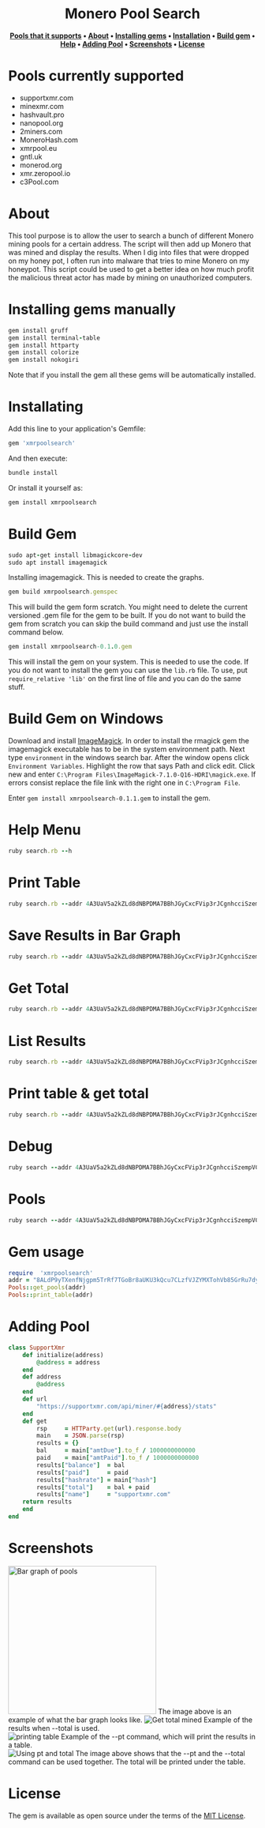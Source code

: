 <h1 align="center">Monero Pool Search</h1>
<div align="center">
  
**[Pools that it supports](https://github.com/Michael-Meade/Monero-Pool-Searcher#pools-currently-supported) • 
[About](https://github.com/Michael-Meade/Monero-Pool-Searcher#about) • 
[Installing gems](https://github.com/Michael-Meade/Monero-Pool-Searcher#installing-gems-manually) • 
[Installation](https://github.com/Michael-Meade/Monero-Pool-Searcher#installating) • 
[Build gem](https://github.com/Michael-Meade/Monero-Pool-Searcher#build-gem) •
[Help](https://github.com/Michael-Meade/Monero-Pool-Searcher#help-menu) •
[Adding Pool](https://github.com/Michael-Meade/Monero-Pool-Searcher#adding-pool) •
[Screenshots](https://github.com/Michael-Meade/Monero-Pool-Searcher#screenshots) •
[License](https://github.com/Michael-Meade/Monero-Pool-Searcher#license)**
</div>



# Pools currently supported
* supportxmr.com
* minexmr.com
* hashvault.pro
* nanopool.org
* 2miners.com
* MoneroHash.com
* xmrpool.eu
* gntl.uk
* monerod.org
* xmr.zeropool.io
* c3Pool.com

# About
This tool purpose is to allow the user to search a bunch of different Monero mining pools for a certain address. The script will then add up Monero that was mined and display the results. When I dig into files that were dropped on my honey pot, I often run into malware that tries to mine Monero on my honeypot. This script could be used to get a better idea on how much profit the malicious threat actor has made by mining on unauthorized computers.


# Installing gems manually
```ruby
gem install gruff
gem install terminal-table
gem install httparty
gem install colorize
gem install nokogiri
```
Note that if you install the gem all these gems will be automatically installed. 

# Installating

Add this line to your application's Gemfile:

```ruby
gem 'xmrpoolsearch'
```

And then execute:

```ruby
bundle install
```
Or install it yourself as:
```ruby
gem install xmrpoolsearch
```

# Build Gem
```ruby
sudo apt-get install libmagickcore-dev
sudo apt install imagemagick
```
Installing imagemagick. This is needed to create the graphs. 

```ruby
gem build xmrpoolsearch.gemspec
```
This will build the gem form scratch. You might need to delete the current versioned .gem file for the gem to be built. If you do not want to build the gem from scratch you can skip the build command and just use the install command below.  
```ruby
gem install xmrpoolsearch-0.1.0.gem
```
This will install the gem on your system. This is needed to use the code. If you do not want to install the gem you can use the `lib.rb` file. To use, put `require_relative 'lib'` on the first line of file and you can do the same stuff. 


# Build Gem on Windows
Download and install <a href='https://imagemagick.org/script/download.php#windows'>ImageMagick<a/>. In order to install the rmagick gem the imagemagick executable has to be in the system environment path. Next type `environment` in the windows search bar. After the window opens click `Environment Variables`. Highlight the row that says Path and click edit. Click new and enter `C:\Program Files\ImageMagick-7.1.0-Q16-HDRI\magick.exe`. If errors consist replace the file link with the right one in `C:\Program File`. 
  
 Enter `gem install xmrpoolsearch-0.1.1.gem` to install the gem.

# Help Menu
```ruby
ruby search.rb --h
```

# Print Table
```ruby
ruby search.rb --addr 4A3UaV5a2kZLd8dNBPDMA7BBhJGyCxcFVip3rJCgnhcciSzempVCwB4AZGf3KNWVeEihAGoF4ZYhhU6bePeEP3eh9ke26P7 --pt
```

# Save Results in Bar Graph
```ruby
ruby search.rb --addr 4A3UaV5a2kZLd8dNBPDMA7BBhJGyCxcFVip3rJCgnhcciSzempVCwB4AZGf3KNWVeEihAGoF4ZYhhU6bePeEP3eh9ke26P7 --gruff
```

# Get Total
```ruby
ruby search.rb --addr 4A3UaV5a2kZLd8dNBPDMA7BBhJGyCxcFVip3rJCgnhcciSzempVCwB4AZGf3KNWVeEihAGoF4ZYhhU6bePeEP3eh9ke26P7 --total
```
# List Results
```ruby
ruby search.rb --addr 4A3UaV5a2kZLd8dNBPDMA7BBhJGyCxcFVip3rJCgnhcciSzempVCwB4AZGf3KNWVeEihAGoF4ZYhhU6bePeEP3eh9ke26P7 --list
```

# Print table & get total
```ruby
ruby search.rb --addr 4A3UaV5a2kZLd8dNBPDMA7BBhJGyCxcFVip3rJCgnhcciSzempVCwB4AZGf3KNWVeEihAGoF4ZYhhU6bePeEP3eh9ke26P7 --pt --total
```

# Debug
```ruby
ruby search --addr 4A3UaV5a2kZLd8dNBPDMA7BBhJGyCxcFVip3rJCgnhcciSzempVCwB4AZGf3KNWVeEihAGoF4ZYhhU6bePeEP3eh9ke26P7 --debug
```

# Pools
```ruby
ruby search --addr 4A3UaV5a2kZLd8dNBPDMA7BBhJGyCxcFVip3rJCgnhcciSzempVCwB4AZGf3KNWVeEihAGoF4ZYhhU6bePeEP3eh9ke26P7 --pools
```
# Gem usage
```ruby
require  'xmrpoolsearch'
addr = "8ALdP9yTXenfNjgpm5TrRf7TGoBr8aUKU3kQcu7CLzfVJZYMXTohVb85GrRu7dy8PsTYrcisdG9LdMTmkuPRdZN7CnFsVWB"
Pools::get_pools(addr)
Pools::print_table(addr)
```

# Adding Pool

```ruby
class SupportXmr
    def initialize(address)
        @address = address
    end
    def address
        @address
    end
    def url
        "https://supportxmr.com/api/miner/#{address}/stats"
    end
    def get
        rsp     = HTTParty.get(url).response.body
        main    = JSON.parse(rsp)
        results = {}
        bal     = main["amtDue"].to_f / 1000000000000
        paid    = main["amtPaid"].to_f / 1000000000000
        results["balance"]  = bal
        results["paid"]     = paid
        results["hashrate"] = main["hash"]
        results["total"]    = bal + paid
        results["name"]     = "supportxmr.com"
    return results
    end
end
```


# Screenshots
<img src="https://user-images.githubusercontent.com/47438130/148231462-4f57d0bd-16f4-41bc-9be8-0eeb46622591.png" alt="Bar graph of pools"  width="300" height="300"/>
The image above is an example of what the bar graph looks like.

<img src="https://user-images.githubusercontent.com/47438130/148247555-fa95c268-c334-495d-9d38-2c7c367d4492.png" alt="Get total mined"/>
Example of the results when --total is used.

<br>
<img src="https://user-images.githubusercontent.com/47438130/148247851-f5886897-93cc-4934-8889-b2df732ee6e0.png" alt="printing table"/>
Example of the --pt command, which will print the results in a table.
<br>
<img src="https://user-images.githubusercontent.com/47438130/148248098-190bf6c9-eccc-42ab-9cf0-05ef273631b0.png" alt="Using pt and total"/>
The image above shows that the --pt and the --total command can be used together. The total will be printed under the table. 
<br>


# License

The gem is available as open source under the terms of the [MIT License](https://opensource.org/licenses/MIT).

